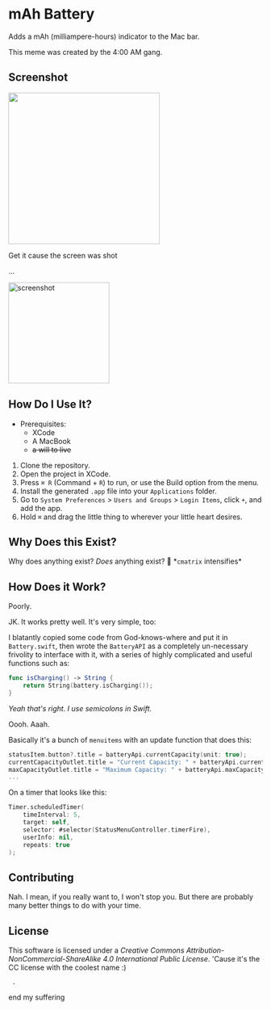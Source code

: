 # mAh Battery

Adds a mAh (milliampere-hours) indicator to the Mac bar.

This meme was created by the 4:00 AM gang.

## Screenshot

<img width="300" src="https://user-images.githubusercontent.com/10100323/52538476-0a461500-2d41-11e9-9617-6bdd1d74b6c8.jpg">

Get it cause the screen was shot

  
  ...
  

<img width="200" alt="screenshot" src="https://user-images.githubusercontent.com/10100323/52536665-a9f8a880-2d2b-11e9-94fc-87642f8bbc3d.png">

## How Do I Use It?

- Prerequisites: 
    - XCode
    - A MacBook
    - ~~a will to live~~

1. Clone the repository.
2. Open the project in XCode.
3. Press `⌘ R` (Command + `R`) to run, or use the Build option from the menu.
4. Install the generated `.app` file into your `Applications` folder.
5. Go to `System Preferences` > `Users and Groups` > `Login Items`, click `+`, and add the app.
6. Hold `⌘` and drag the little thing to wherever your little heart desires.

## Why Does this Exist?

Why does anything exist? *Does* anything exist? 🤔
\*`cmatrix` intensifies\*

## How Does it Work?

Poorly.

JK. It works pretty well. It's very simple, too:

I blatantly copied some code from God-knows-where and put it in `Battery.swift`, then wrote the `BatteryAPI` as a completely
un-necessary frivolity to interface with it, with a series of highly complicated and useful functions such as:

```swift
func isCharging() -> String {
    return String(battery.isCharging());
}
```

*Yeah that's right. I use semicolons in Swift.*

Oooh. Aaah.

Basically it's a bunch of `menuitems` with an update function that does this:

```swift
statusItem.button?.title = batteryApi.currentCapacity(unit: true);
currentCapacityOutlet.title = "Current Capacity: " + batteryApi.currentCapacity();
maxCapacityOutlet.title = "Maximum Capacity: " + batteryApi.maxCapacity();
...
```

On a timer that looks like this:

```swift
Timer.scheduledTimer(
    timeInterval: 5, 
    target: self, 
    selector: #selector(StatusMenuController.timerFire), 
    userInfo: nil, 
    repeats: true
);
```

## Contributing

Nah. I mean, if you really want to, I won't stop you. But there are probably many better things to do with your time.

## License

This software is licensed under a *Creative Commons Attribution-NonCommercial-ShareAlike 4.0 International Public License*. 'Cause it's the CC license with the coolest name :)










     .
     
     
     
     
     
     
     
     
     
     





end my suffering
